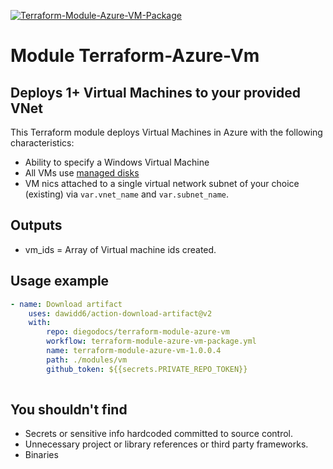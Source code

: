 [![Terraform-Module-Azure-VM-Package](https://github.com/diegodocs/terraform-azure-vm/actions/workflows/terraform-module-azure-vm-package.yml/badge.svg)](https://github.com/diegodocs/terraform-azure-vm/actions/workflows/terraform-module-azure-vm-package.yml)

# Module Terraform-Azure-Vm

## Deploys 1+ Virtual Machines to your provided VNet

This Terraform module deploys Virtual Machines in Azure with the following characteristics:

- Ability to specify a Windows Virtual Machine
- All VMs use [managed disks](https://azure.microsoft.com/services/managed-disks/)
- VM nics attached to a single virtual network subnet of your choice (existing) via `var.vnet_name` and `var.subnet_name`.

## Outputs

- vm_ids = Array of Virtual machine ids created.

## Usage example

```yml
- name: Download artifact    
    uses: dawidd6/action-download-artifact@v2
    with:   
        repo: diegodocs/terraform-module-azure-vm     
        workflow: terraform-module-azure-vm-package.yml     
        name: terraform-module-azure-vm-1.0.0.4
        path: ./modules/vm 
        github_token: ${{secrets.PRIVATE_REPO_TOKEN}} 
    
```

## You shouldn't find

- Secrets or sensitive info hardcoded committed to source control.
- Unnecessary project or library references or third party frameworks.
- Binaries
